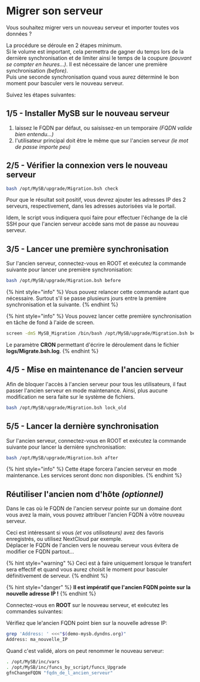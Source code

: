 # Migrer son serveur

Vous souhaitez migrer vers un nouveau serveur et importer toutes vos données ?

La procédure se déroule en 2 étapes minimum.  
Si le volume est important, cela permettra de gagner du temps lors de la dernière synchronisation et de limiter ainsi le temps de la coupure _\(pouvant se compter en heures...\)_. Il est nécessaire de lancer une première synchronisation _\(before\)_.  
Puis une seconde synchronisation quand vous aurez déterminé le bon moment pour basculer vers le nouveau serveur.

Suivez les étapes suivantes:

## 1/5 - Installer MySB sur le nouveau serveur

1. laissez le FQDN par défaut, ou saisissez-en un temporaire _\(FQDN valide bien entendu...\)_
2. l'utilisateur principal doit être le même que sur l'ancien serveur _\(le mot de passe importe peu\)_

## 2/5 - Vérifier la connexion vers le nouveau serveur

```bash
bash /opt/MySB/upgrade/Migration.bsh check
```

Pour que le résultat soit positif, vous devrez ajouter les adresses IP des 2 serveurs, respectivement, dans les adresses autorisées via le portail.

Idem, le script vous indiquera quoi faire pour effectuer l'échange de la clé SSH pour que l'ancien serveur accède sans mot de passe au nouveau serveur.

## 3/5 - Lancer une première synchronisation

Sur l'ancien serveur, connectez-vous en ROOT et exécutez la commande suivante pour lancer une première synchronisation: 

```bash
bash /opt/MySB/upgrade/Migration.bsh before
```

{% hint style="info" %}
Vous pouvez relancer cette commande autant que nécessaire. Surtout s'il se passe plusieurs jours entre la première synchronisation et la suivante.
{% endhint %}

{% hint style="info" %}
Vous pouvez lancer cette première synchronisation en tâche de fond à l'aide de screen.

```bash
screen -dmS MySB_Migration /bin/bash /opt/MySB/upgrade/Migration.bsh before ip_nouveau_serveur port_ssh CRON
```

Le paramètre **CRON** permettant d'écrire le déroulement dans le fichier **logs/Migrate.bsh.log**.
{% endhint %}

## 4/5 - Mise en maintenance de l'ancien serveur

Afin de bloquer l'accès à l'ancien serveur pour tous les utilisateurs, il faut passer l'ancien serveur en mode maintenance. Ainsi, plus aucune modification ne sera faite sur le système de fichiers.

```bash
bash /opt/MySB/upgrade/Migration.bsh lock_old
```

## 5/5 - Lancer la dernière synchronisation

Sur l'ancien serveur, connectez-vous en ROOT et exécutez la commande suivante pour lancer la dernière synchronisation: 

```bash
bash /opt/MySB/upgrade/Migration.bsh after
```

{% hint style="info" %}
Cette étape forcera l'ancien serveur en mode maintenance. Les services seront donc non disponibles.
{% endhint %}

## Réutiliser l'ancien nom d'hôte _\(optionnel\)_

Dans le cas où le FQDN de l'ancien serveur pointe sur un domaine dont vous avez la main, vous pouvez attribuer l'ancien FQDN à vôtre nouveau serveur.

Ceci est intéressant si vous _\(et vos utilisateurs\)_ avez des favoris enregistrés, ou utilisez NextCloud par exemple.  
Déplacer le FQDN de l'ancien vers le nouveau serveur vous évitera de modifier ce FQDN partout...

{% hint style="warning" %}
Ceci est à faire uniquement lorsque le transfert sera effectif et quand vous aurez choisit le moment pour basculer définitivement de serveur.
{% endhint %}

{% hint style="danger" %}
**Il est impératif que l'ancien FQDN pointe sur la nouvelle adresse IP !**
{% endhint %}

Connectez-vous en **ROOT** sur le nouveau serveur, et exécutez les commandes suivantes:

Vérifiez que le'ancien FQDN point bien sur la nouvelle adresse IP:

```bash
grep 'Address: ' <<<"$(demo-mysb.dyndns.org)"
Address: ma_nouvelle_IP
```

Quand c'est validé, alors on peut renommer le nouveau serveur:

```bash
. /opt/MySB/inc/vars
. /opt/MySB/inc/funcs_by_script/funcs_Upgrade
gfnChangeFQDN "fqdn_de_l_ancien_serveur"
```

